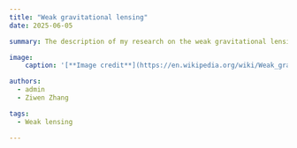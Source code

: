 ```yaml
---
title: "Weak gravitational lensing"
date: 2025-06-05

summary: The description of my research on the weak gravitational lensing.

image:
    caption: '[**Image credit**](https://en.wikipedia.org/wiki/Weak_gravitational_lensing)'

authors:
  - admin
  - Ziwen Zhang

tags:
  - Weak lensing

---
```

